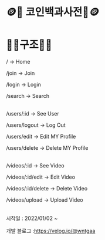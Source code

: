 # 🪙🤑 코인백과사전🤑🪙


<h1>🚧🚧구조🚧🚧</h1>
/ -> Home


/join -> Join  

/login -> Login  

/search -> Search  

</br>
/users/:id -> See User

/users/logout -> Log Out

/users/edit -> Edit MY Profile

/users/delete -> Delete MY Profile

</br>
/videos/:id -> See Video

/videos/:id/edit -> Edit Video

/videos/:id/delete -> Delete Video

/videos/upload -> Upload Video

</br>
시작일 : 2022/01/02 ~ 

개발 블로그 :https://velog.io/@wntgaa
